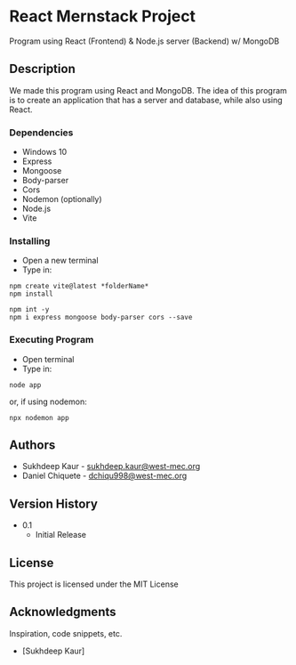 # React Mernstack Project
Program using React (Frontend) & Node.js server (Backend) w/ MongoDB

## Description
We made this program using React and MongoDB. The idea of this program is to create an application that has a server and database, while also using React.   

### Dependencies
* Windows 10
* Express
* Mongoose
* Body-parser
* Cors
* Nodemon (optionally)
* Node.js
* Vite

### Installing
* Open a new terminal
* Type in:
```
npm create vite@latest *folderName*
npm install

npm int -y
npm i express mongoose body-parser cors --save
```

### Executing Program
* Open terminal
* Type in: 
```
node app
```
or, if using nodemon:
```
npx nodemon app
```

## Authors 

* Sukhdeep Kaur - sukhdeep.kaur@west-mec.org
* Daniel Chiquete - dchiqu998@west-mec.org

## Version History 

* 0.1
    * Initial Release

## License

This project is licensed under the MIT License

## Acknowledgments

Inspiration, code snippets, etc.
* [Sukhdeep Kaur]
